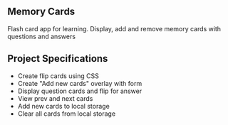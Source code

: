 ## Memory Cards

Flash card app for learning. Display, add and remove memory cards with questions and answers

## Project Specifications

- Create flip cards using CSS
- Create "Add new cards" overlay with form
- Display question cards and flip for answer
- View prev and next cards
- Add new cards to local storage
- Clear all cards from local storage
